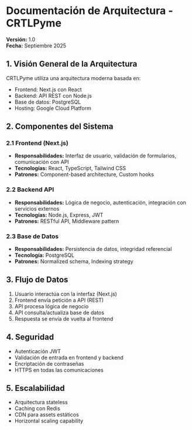 # Documentación de Arquitectura - CRTLPyme
**Versión:** 1.0  
**Fecha:** Septiembre 2025

## 1. Visión General de la Arquitectura
CRTLPyme utiliza una arquitectura moderna basada en:
- Frontend: Next.js con React
- Backend: API REST con Node.js
- Base de datos: PostgreSQL
- Hosting: Google Cloud Platform

## 2. Componentes del Sistema

### 2.1 Frontend (Next.js)
- **Responsabilidades:** Interfaz de usuario, validación de formularios, comunicación con API
- **Tecnologías:** React, TypeScript, Tailwind CSS
- **Patrones:** Component-based architecture, Custom hooks

### 2.2 Backend API
- **Responsabilidades:** Lógica de negocio, autenticación, integración con servicios externos
- **Tecnologías:** Node.js, Express, JWT
- **Patrones:** RESTful API, Middleware pattern

### 2.3 Base de Datos
- **Responsabilidades:** Persistencia de datos, integridad referencial
- **Tecnología:** PostgreSQL
- **Patrones:** Normalized schema, Indexing strategy

## 3. Flujo de Datos
1. Usuario interactúa con la interfaz (Next.js)
2. Frontend envía petición a API (REST)
3. API procesa lógica de negocio
4. API consulta/actualiza base de datos
5. Respuesta se envía de vuelta al frontend

## 4. Seguridad
- Autenticación JWT
- Validación de entrada en frontend y backend
- Encriptación de contraseñas
- HTTPS en todas las comunicaciones

## 5. Escalabilidad
- Arquitectura stateless
- Caching con Redis
- CDN para assets estáticos
- Horizontal scaling capability
